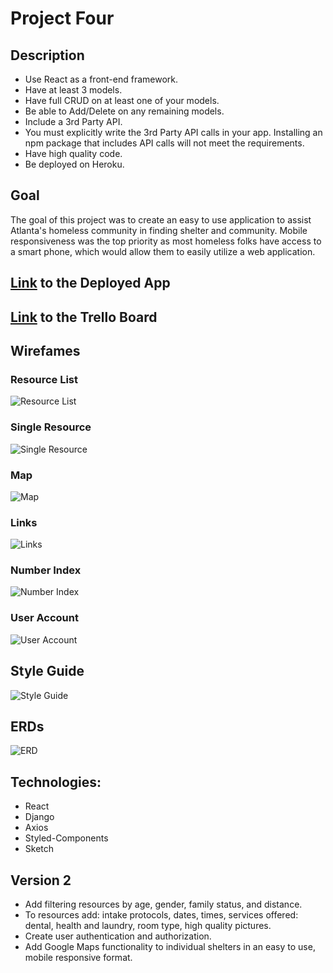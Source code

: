 # Project Four

## Description

* Use React as a front-end framework.
* Have at least 3 models. 
* Have full CRUD on at least one of your models.
* Be able to Add/Delete on any remaining models.
* Include a 3rd Party API.
* You must explicitly write the 3rd Party API calls in your app. Installing an npm package that includes API calls will not meet the requirements.
* Have high quality code.
* Be deployed on Heroku.

## Goal

The goal of this project was to create an easy to use application to assist Atlanta's homeless community in finding shelter and community. Mobile responsiveness was the top priority as most homeless folks have access to a smart phone, which would allow them to easily utilize a web application.

## [Link](https://atlanta-shelter-resource.herokuapp.com/) to the Deployed App
## [Link](https://trello.com/b/yX3KW3it/project-4-wdi) to the Trello Board
## Wirefames
### Resource List
![Resource List](https://github.com/ronniegross/projectFour/blob/master/ASR_Mockups_StyleGuide/ASR_Home.jpg?raw=true)
### Single Resource
![Single Resource](https://github.com/ronniegross/projectFour/blob/master/ASR_Mockups_StyleGuide/ASR_Single_Resource_MVP.jpg?raw=true)
### Map
![Map](https://github.com/ronniegross/projectFour/blob/master/ASR_Mockups_StyleGuide/ASR_Maps.jpg?raw=true) 
### Links
![Links](https://github.com/ronniegross/projectFour/blob/master/ASR_Mockups_StyleGuide/ASR_Links.jpg?raw=true)
### Number Index
![Number Index](https://github.com/ronniegross/projectFour/blob/master/ASR_Mockups_StyleGuide/ASR_Number_Index.jpg?raw=trueg)
### User Account
![User Account](https://github.com/ronniegross/projectFour/blob/master/ASR_Mockups_StyleGuide/ASR_Account_Info.jpg?raw=true)
## Style Guide
![Style Guide](https://github.com/ronniegross/projectFour/blob/master/ASR_Mockups_StyleGuide/ASR_Style_Guide.jpg?raw=true)
## ERDs
![ERD](https://github.com/ronniegross/projectFour/blob/master/ASR_Mockups_StyleGuide/ASR_MVP.jpg?raw=true)
## Technologies:
* React
* Django 
* Axios
* Styled-Components
* Sketch
## Version 2
* Add filtering resources by age, gender, family status, and distance.
* To resources add: intake protocols, dates, times, services offered: dental, health and laundry, room type, high quality pictures.
* Create user authentication and authorization.
* Add Google Maps functionality to individual shelters in an easy to use, mobile responsive format.
